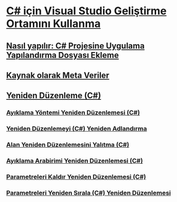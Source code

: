 # [C# için Visual Studio Geliştirme Ortamını Kullanma](using-the-visual-studio-development-environment-for-csharp.md)
## [Nasıl yapılır: C# Projesine Uygulama Yapılandırma Dosyası Ekleme](how-to-add-an-application-configuration-file-to-a-csharp-project.md)
## [Kaynak olarak Meta Veriler](metadata-as-source.md)
## [Yeniden Düzenleme (C#)](refactoring-csharp.md)
### [Ayıklama Yöntemi Yeniden Düzenlemesi (C#)](extract-method-refactoring-csharp.md)
### [Yeniden Düzenlemeyi (C#) Yeniden Adlandırma](rename-refactoring-csharp.md)
### [Alan Yeniden Düzenlemesini Yalıtma (C#)](encapsulate-field-refactoring-csharp.md)
### [Ayıklama Arabirimi Yeniden Düzenlemesi (C#)](extract-interface-refactoring-csharp.md)
### [Parametreleri Kaldır Yeniden Düzenlemesi (C#)](remove-parameters-refactoring-csharp.md)
### [Parametreleri Yeniden Sırala (C#) Yeniden Düzenlemesi](reorder-parameters-refactoring-csharp.md)
